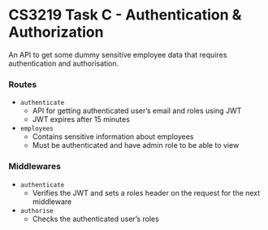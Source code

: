 # CS3219 Task C - Authentication & Authorization

An API to get some dummy sensitive employee data that requires authentication and authorisation.

### Routes

-   `authenticate`
    -   API for getting authenticated user’s email and roles using JWT
    -   JWT expires after 15 minutes
-   `employees`
    -   Contains sensitive information about employees
    -   Must be authenticated and have admin role to be able to view

### Middlewares

-   `authenticate`
    -   Verifies the JWT and sets a roles header on the request for the next middleware
-   `authorise`
    -   Checks the authenticated user’s roles
